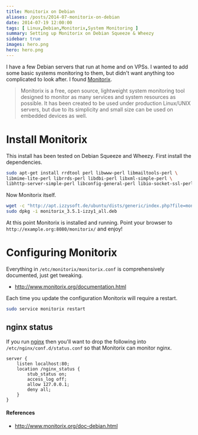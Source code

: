 ```yaml
---
title: Monitorix on Debian
aliases: /posts/2014-07-monitorix-on-debian
date: 2014-07-19 12:00:00
tags: [ Linux,Debian,Monitorix,System Monitoring ]
summary: Setting up Monitorix on Debian Squeeze & Wheezy
sidebar: true
images: hero.png
hero: hero.png
---
```


I have a few Debian servers that run at home and on VPSs. I wanted to add some
basic systems monitoring to them, but didn't want anything too complicated to
look after. I found [Monitorix](http://www.monitorix.org/).

> Monitorix is a free, open source, lightweight system monitoring tool
> designed to monitor as many services and system resources as possible.
> It has been created to be used under production Linux/UNIX servers,
> but due to its simplicity and small size can be used on embedded devices
> as well.

# Install Monitorix

This install has been tested on Debian Squeeze and Wheezy. First install
the dependencies.

```bash
sudo apt-get install rrdtool perl libwww-perl libmailtools-perl \
libmime-lite-perl librrds-perl libdbi-perl libxml-simple-perl \
libhttp-server-simple-perl libconfig-general-perl libio-socket-ssl-perl
```

Now Monitorix itself.

```bash
wget -c "http://apt.izzysoft.de/ubuntu/dists/generic/index.php?file=monitorix_3.5.1-izzy1_all.deb" -O monitorix_3.5.1-izzy1_all.deb
sudo dpkg -i monitorix_3.5.1-izzy1_all.deb
```

At this point Monitorix is installed and running. Point your browser to
`http://example.org:8080/monitorix/` and enjoy!

# Configuring Monitorix

Everything in `/etc/monitorix/monitorix.conf` is comprehensively documented,
just get tweaking.

  * <http://www.monitorix.org/documentation.html>

Each time you update the configuration Monitorix will require a restart.

```bash
sudo service monitorix restart
```

## nginx status

If you run [nginx](http://wiki.nginx.org/Main) then you'll want to drop the
following into `/etc/nginx/conf.d/status.conf` so that Monitorix can monitor
nginx.

```nginx
server {
    listen localhost:80;
    location /nginx_status {
        stub_status on;
        access_log off;
        allow 127.0.0.1;
        deny all;
    }
}
```

#### References

  * <http://www.monitorix.org/doc-debian.html>
